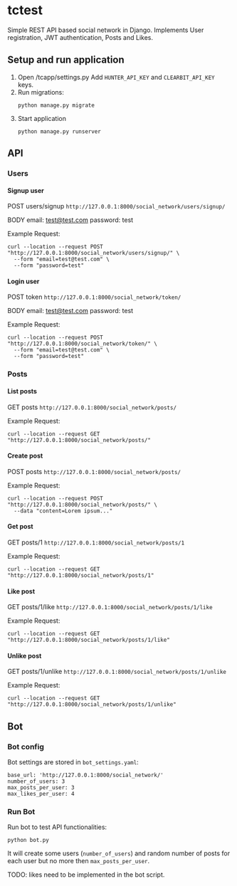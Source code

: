 # tctest

Simple REST API based social network in Django.
Implements User registration, JWT authentication, Posts and Likes.

## Setup and run application

1. Open /tcapp/settings.py Add `HUNTER_API_KEY` and `CLEARBIT_API_KEY` keys.
2. Run migrations:
   ```
   python manage.py migrate
   ```
3. Start application
   ```
   python manage.py runserver
   ```

## API

### Users

#### Signup user

POST users/signup
`http://127.0.0.1:8000/social_network/users/signup/`

BODY
email: test@test.com
password: test

Example Request:
```
curl --location --request POST "http://127.0.0.1:8000/social_network/users/signup/" \
  --form "email=test@test.com" \
  --form "password=test"
```

#### Login user

POST token
`http://127.0.0.1:8000/social_network/token/`

BODY
email: test@test.com
password: test

Example Request:
```
curl --location --request POST "http://127.0.0.1:8000/social_network/token/" \
  --form "email=test@test.com" \
  --form "password=test"
```

### Posts

#### List posts

GET posts
`http://127.0.0.1:8000/social_network/posts/`

Example Request:
```
curl --location --request GET "http://127.0.0.1:8000/social_network/posts/"
```

#### Create post

POST posts
`http://127.0.0.1:8000/social_network/posts/`

Example Request:
```
curl --location --request POST "http://127.0.0.1:8000/social_network/posts/" \
  --data "content=Lorem ipsum..."
```

#### Get post

GET posts/1
`http://127.0.0.1:8000/social_network/posts/1`

Example Request:
```
curl --location --request GET "http://127.0.0.1:8000/social_network/posts/1"
```

#### Like post

GET posts/1/like 
`http://127.0.0.1:8000/social_network/posts/1/like`

Example Request:
```
curl --location --request GET "http://127.0.0.1:8000/social_network/posts/1/like"
```

#### Unlike post

GET posts/1/unlike 
`http://127.0.0.1:8000/social_network/posts/1/unlike`

Example Request:
```
curl --location --request GET "http://127.0.0.1:8000/social_network/posts/1/unlike"
```

## Bot

### Bot config

Bot settings are stored in `bot_settings.yaml`:
```
base_url: 'http://127.0.0.1:8000/social_network/'
number_of_users: 3
max_posts_per_user: 3
max_likes_per_user: 4
```

### Run Bot

Run bot to test API functionalities:
```
python bot.py
```

It will create some users (`number_of_users`) and random number of posts for each user but no more then `max_posts_per_user`.

TODO: likes need to be implemented in the bot script.
